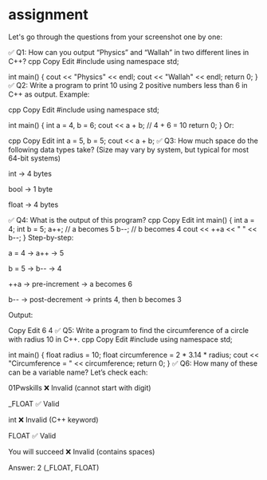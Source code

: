 # assignment
Let's go through the questions from your screenshot one by one:

✅ Q1: How can you output “Physics” and “Wallah” in two different lines in C++?
cpp
Copy
Edit
#include <iostream>
using namespace std;

int main() {
    cout << "Physics" << endl;
    cout << "Wallah" << endl;
    return 0;
}
✅ Q2: Write a program to print 10 using 2 positive numbers less than 6 in C++ as output.
Example:

cpp
Copy
Edit
#include <iostream>
using namespace std;

int main() {
    int a = 4, b = 6;
    cout << a + b;  // 4 + 6 = 10
    return 0;
}
Or:

cpp
Copy
Edit
int a = 5, b = 5;
cout << a + b;
✅ Q3: How much space do the following data types take?
(Size may vary by system, but typical for most 64-bit systems)

int → 4 bytes

bool → 1 byte

float → 4 bytes

✅ Q4: What is the output of this program?
cpp
Copy
Edit
int main() {
    int a = 4;
    int b = 5;
    a++;    // a becomes 5
    b--;    // b becomes 4
    cout << ++a << " " << b--;
}
Step-by-step:

a = 4 → a++ → 5

b = 5 → b-- → 4

++a → pre-increment → a becomes 6

b-- → post-decrement → prints 4, then b becomes 3

Output:

Copy
Edit
6 4
✅ Q5: Write a program to find the circumference of a circle with radius 10 in C++.
cpp
Copy
Edit
#include <iostream>
using namespace std;

int main() {
    float radius = 10;
    float circumference = 2 * 3.14 * radius;
    cout << "Circumference = " << circumference;
    return 0;
}
✅ Q6: How many of these can be a variable name?
Let’s check each:

01Pwskills ❌ Invalid (cannot start with digit)

_FLOAT ✅ Valid

int ❌ Invalid (C++ keyword)

FLOAT ✅ Valid

You will succeed ❌ Invalid (contains spaces)

Answer: 2 (_FLOAT, FLOAT)

